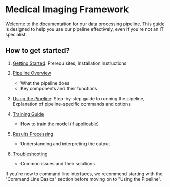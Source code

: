 # Medical Imaging Framework

Welcome to the documentation for our data processing pipeline. This guide is designed to help you use our pipeline effectively, even if you're not an IT specialist.


## How to get started?

1. [Getting Started](docs/getting_started.md):  Prerequisites, Installation instructions

1. [Pipeline Overview](docs/pipeline_overview.md)
   - What the pipeline does
   - Key components and their functions

1. [Using the Pipeline](docs/using_the_pipeline.md): Step-by-step guide to running the pipeline, Explanation of pipeline-specific commands and options

1. [Training Guide](docs/training_guide.md)
   - How to train the model (if applicable)

1. [Results Processing](docs/results_processing.md)
   - Understanding and interpreting the output

1. [Troubleshooting](docs/troubleshooting.md)
   - Common issues and their solutions





If you're new to command line interfaces, we recommend starting with the "Command Line Basics" section before moving on to "Using the Pipeline".